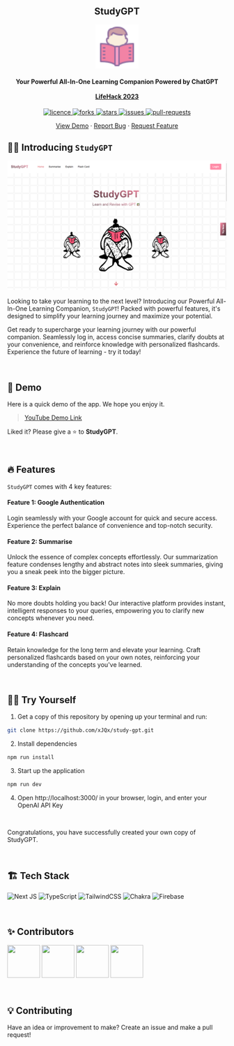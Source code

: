 <h2 align="center"><b>StudyGPT</b></h2>

<p align="center">
<img src="public/logo512.png" alt="StudyGPT" width="100" />
</p>

<h4 align="center">
  <b>Your Powerful All-In-One Learning Companion Powered by ChatGPT</b>
  <br /><br />
  <a href="https://lifehack-23.devpost.com/">LifeHack 2023</a>
</h4>

<p align="center">
<a href="https://github.com/xJQx/study-gpt/blob/master/LICENSE" target="blank">
<img src="https://img.shields.io/github/license/xJQx/study-gpt?style=flat-square" alt="licence" />
</a>
<a href="https://github.com/xJQx/study-gpt/fork" target="blank">
<img src="https://img.shields.io/github/forks/xJQx/study-gpt?style=flat-square" alt="forks"/>
</a>
<a href="https://github.com/xJQx/study-gpt/stargazers" target="blank">
<img src="https://img.shields.io/github/stars/xJQx/study-gpt?style=flat-square" alt="stars"/>
</a>
<a href="https://github.com/xJQx/study-gpt/issues" target="blank">
<img src="https://img.shields.io/github/issues/xJQx/study-gpt?style=flat-square" alt="issues"/>
</a>
<a href="https://github.com/xJQx/study-gpt/pulls" target="blank">
<img src="https://img.shields.io/github/issues-pr/xJQx/study-gpt?style=flat-square" alt="pull-requests"/>
</a>
</p>

<p align="center">
    <a href="https://youtu.be/hL6o276WFLU">View Demo</a>
    ·
    <a href="https://github.com/xJQx/study-gpt/issues/new/choose">Report Bug</a>
    ·
    <a href="https://github.com/xJQx/study-gpt/issues/new/choose">Request Feature</a>
</p>

## 👋🏻 Introducing `StudyGPT`

<p align="center">
    <a href="https://youtu.be/hL6o276WFLU" target="_blank">
        <img src="./public/previews/study-gpt-landing-page.png" alt="StudyGPT landing page" />
    </a>
</p>

Looking to take your learning to the next level? Introducing our Powerful All-In-One Learning Companion, `StudyGPT`! Packed with powerful features, it's designed to simplify your learning journey and maximize your potential.

Get ready to supercharge your learning journey with our powerful companion. Seamlessly log in, access concise summaries, clarify doubts at your convenience, and reinforce knowledge with personalized flashcards. Experience the future of learning - try it today!

<br />

## 🚀 Demo

Here is a quick demo of the app. We hope you enjoy it.

> [YouTube Demo Link](https://youtu.be/hL6o276WFLU)

Liked it? Please give a ⭐️ to **StudyGPT**.

<br />

## 🔥 Features

`StudyGPT` comes with 4 key features:

#### Feature 1: Google Authentication

Login seamlessly with your Google account for quick and secure access. Experience the perfect balance of convenience and top-notch security.

#### Feature 2: Summarise

Unlock the essence of complex concepts effortlessly. Our summarization feature condenses lengthy and abstract notes into sleek summaries, giving you a sneak peek into the bigger picture.

#### Feature 3: Explain

No more doubts holding you back! Our interactive platform provides instant, intelligent responses to your queries, empowering you to clarify new concepts whenever you need.

#### Feature 4: Flashcard

Retain knowledge for the long term and elevate your learning. Craft personalized flashcards based on your own notes, reinforcing your understanding of the concepts you've learned.

<br />

## 💪🏻 Try Yourself

1. Get a copy of this repository by opening up your terminal and run:

```bash
git clone https://github.com/xJQx/study-gpt.git
```

2. Install dependencies

```bash
npm run install
```

3. Start up the application

```bash
npm run dev
```

4. Open http://localhost:3000/ in your browser, login, and enter your OpenAI API Key

<br />

Congratulations, you have successfully created your own copy of StudyGPT.

<br />

## 🏗️ Tech Stack

![Next JS](https://img.shields.io/badge/Next-black?style=for-the-badge&logo=next.js&logoColor=white)
![TypeScript](https://img.shields.io/badge/typescript-%23007ACC.svg?style=for-the-badge&logo=typescript&logoColor=white)
![TailwindCSS](https://img.shields.io/badge/tailwindcss-%2338B2AC.svg?style=for-the-badge&logo=tailwind-css&logoColor=white)
![Chakra](https://img.shields.io/badge/chakra-%234ED1C5.svg?style=for-the-badge&logo=chakraui&logoColor=white)
![Firebase](https://img.shields.io/badge/firebase-%23039BE5.svg?style=for-the-badge&logo=firebase)

<br />

## ✨ Contributors

<a href='https://github.com/xJQx' title='Jing Qiang'> <img src='https://avatars.githubusercontent.com/xJQx' height='75' width='75'/></a>
<a href='https://github.com/DemonDia' title='Siang Meng'> <img src='https://avatars.githubusercontent.com/DemonDia' height='75' width='75'/></a>
<a href='https://github.com/tantzeyeong' title='Tze Yeong'> <img src='https://avatars.githubusercontent.com/tantzeyeong' height='75' width='75'/></a>
<a href='https://github.com/yantattan' title='Yan Tat'> <img src='https://avatars.githubusercontent.com/yantattan' height='75' width='75'/></a>

<br />

## 💡 Contributing

Have an idea or improvement to make? Create an issue and make a pull request!
